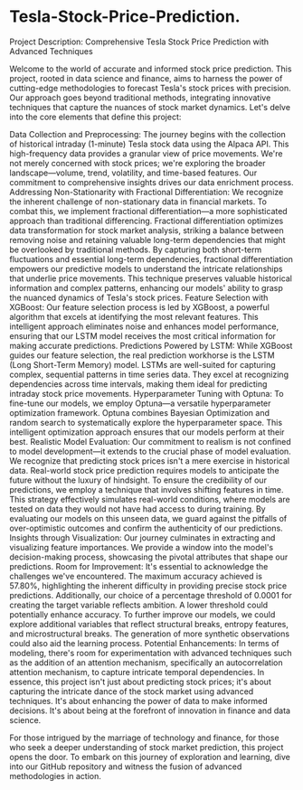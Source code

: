 # Tesla-Stock-Price-Prediction.

Project Description: Comprehensive Tesla Stock Price Prediction with Advanced Techniques

Welcome to the world of accurate and informed stock price prediction. This project, rooted in data science and finance, aims to harness the power of cutting-edge methodologies to forecast Tesla's stock prices with precision. Our approach goes beyond traditional methods, integrating innovative techniques that capture the nuances of stock market dynamics. Let's delve into the core elements that define this project:

Data Collection and Preprocessing:
The journey begins with the collection of historical intraday (1-minute) Tesla stock data using the Alpaca API. This high-frequency data provides a granular view of price movements. We're not merely concerned with stock prices; we're exploring the broader landscape—volume, trend, volatility, and time-based features. Our commitment to comprehensive insights drives our data enrichment process.
Addressing Non-Stationarity with Fractional Differentiation:
We recognize the inherent challenge of non-stationary data in financial markets. To combat this, we implement fractional differentiation—a more sophisticated approach than traditional differencing. Fractional differentiation optimizes data transformation for stock market analysis, striking a balance between removing noise and retaining valuable long-term dependencies that might be overlooked by traditional methods.
By capturing both short-term fluctuations and essential long-term dependencies, fractional differentiation empowers our predictive models to understand the intricate relationships that underlie price movements. This technique preserves valuable historical information and complex patterns, enhancing our models' ability to grasp the nuanced dynamics of Tesla's stock prices.
Feature Selection with XGBoost:
Our feature selection process is led by XGBoost, a powerful algorithm that excels at identifying the most relevant features. This intelligent approach eliminates noise and enhances model performance, ensuring that our LSTM model receives the most critical information for making accurate predictions.
Predictions Powered by LSTM:
While XGBoost guides our feature selection, the real prediction workhorse is the LSTM (Long Short-Term Memory) model. LSTMs are well-suited for capturing complex, sequential patterns in time series data. They excel at recognizing dependencies across time intervals, making them ideal for predicting intraday stock price movements.
Hyperparameter Tuning with Optuna:
To fine-tune our models, we employ Optuna—a versatile hyperparameter optimization framework. Optuna combines Bayesian Optimization and random search to systematically explore the hyperparameter space. This intelligent optimization approach ensures that our models perform at their best.
Realistic Model Evaluation:
Our commitment to realism is not confined to model development—it extends to the crucial phase of model evaluation. We recognize that predicting stock prices isn't a mere exercise in historical data. Real-world stock price prediction requires models to anticipate the future without the luxury of hindsight.
To ensure the credibility of our predictions, we employ a technique that involves shifting features in time. This strategy effectively simulates real-world conditions, where models are tested on data they would not have had access to during training. By evaluating our models on this unseen data, we guard against the pitfalls of over-optimistic outcomes and confirm the authenticity of our predictions.
Insights through Visualization:
Our journey culminates in extracting and visualizing feature importances. We provide a window into the model's decision-making process, showcasing the pivotal attributes that shape our predictions.
Room for Improvement:
It's essential to acknowledge the challenges we've encountered. The maximum accuracy achieved is 57.80%, highlighting the inherent difficulty in providing precise stock price predictions. Additionally, our choice of a percentage threshold of 0.0001 for creating the target variable reflects ambition. A lower threshold could potentially enhance accuracy. To further improve our models, we could explore additional variables that reflect structural breaks, entropy features, and microstructural breaks. The generation of more synthetic observations could also aid the learning process.
Potential Enhancements:
In terms of modeling, there's room for experimentation with advanced techniques such as the addition of an attention mechanism, specifically an autocorrelation attention mechanism, to capture intricate temporal dependencies.
In essence, this project isn't just about predicting stock prices; it's about capturing the intricate dance of the stock market using advanced techniques. It's about enhancing the power of data to make informed decisions. It's about being at the forefront of innovation in finance and data science.

For those intrigued by the marriage of technology and finance, for those who seek a deeper understanding of stock market prediction, this project opens the door. To embark on this journey of exploration and learning, dive into our GitHub repository and witness the fusion of advanced methodologies in action.
